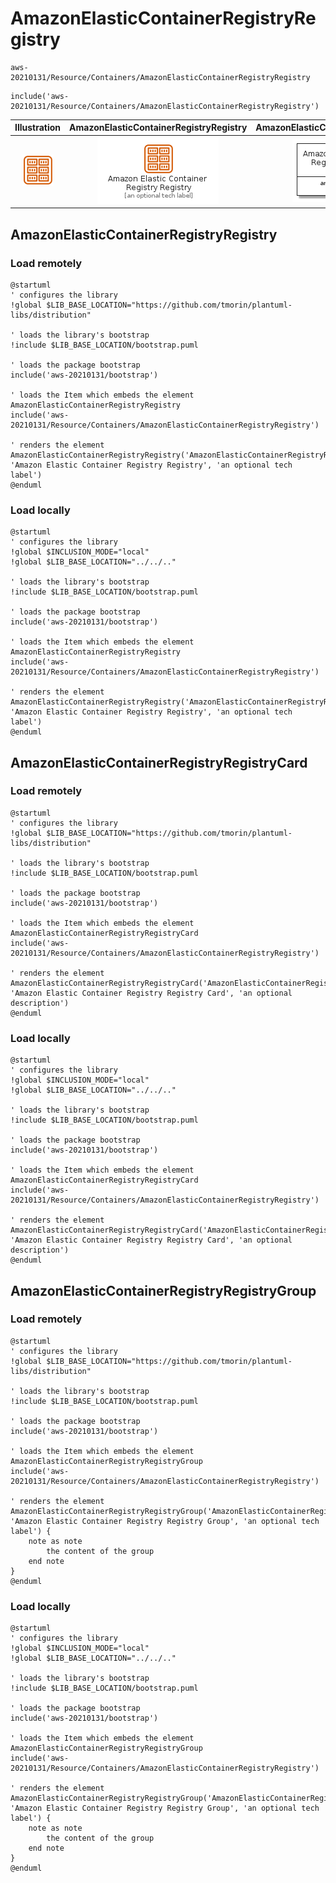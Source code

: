 # AmazonElasticContainerRegistryRegistry


```text
aws-20210131/Resource/Containers/AmazonElasticContainerRegistryRegistry
```

```text
include('aws-20210131/Resource/Containers/AmazonElasticContainerRegistryRegistry')
```



| Illustration | AmazonElasticContainerRegistryRegistry | AmazonElasticContainerRegistryRegistryCard | AmazonElasticContainerRegistryRegistryGroup |
| :---: | :---: | :---: | :---: |
| ![illustration for Illustration](../../../aws-20210131/Resource/Containers/AmazonElasticContainerRegistryRegistry.png) | ![illustration for AmazonElasticContainerRegistryRegistry](../../../aws-20210131/Resource/Containers/AmazonElasticContainerRegistryRegistry.Local.png) | ![illustration for AmazonElasticContainerRegistryRegistryCard](../../../aws-20210131/Resource/Containers/AmazonElasticContainerRegistryRegistryCard.Local.png) | ![illustration for AmazonElasticContainerRegistryRegistryGroup](../../../aws-20210131/Resource/Containers/AmazonElasticContainerRegistryRegistryGroup.Local.png) |




## AmazonElasticContainerRegistryRegistry

### Load remotely
```plantuml
@startuml
' configures the library
!global $LIB_BASE_LOCATION="https://github.com/tmorin/plantuml-libs/distribution"

' loads the library's bootstrap
!include $LIB_BASE_LOCATION/bootstrap.puml

' loads the package bootstrap
include('aws-20210131/bootstrap')

' loads the Item which embeds the element AmazonElasticContainerRegistryRegistry
include('aws-20210131/Resource/Containers/AmazonElasticContainerRegistryRegistry')

' renders the element
AmazonElasticContainerRegistryRegistry('AmazonElasticContainerRegistryRegistry', 'Amazon Elastic Container Registry Registry', 'an optional tech label')
@enduml
```

### Load locally
```plantuml
@startuml
' configures the library
!global $INCLUSION_MODE="local"
!global $LIB_BASE_LOCATION="../../.."

' loads the library's bootstrap
!include $LIB_BASE_LOCATION/bootstrap.puml

' loads the package bootstrap
include('aws-20210131/bootstrap')

' loads the Item which embeds the element AmazonElasticContainerRegistryRegistry
include('aws-20210131/Resource/Containers/AmazonElasticContainerRegistryRegistry')

' renders the element
AmazonElasticContainerRegistryRegistry('AmazonElasticContainerRegistryRegistry', 'Amazon Elastic Container Registry Registry', 'an optional tech label')
@enduml
```

## AmazonElasticContainerRegistryRegistryCard

### Load remotely
```plantuml
@startuml
' configures the library
!global $LIB_BASE_LOCATION="https://github.com/tmorin/plantuml-libs/distribution"

' loads the library's bootstrap
!include $LIB_BASE_LOCATION/bootstrap.puml

' loads the package bootstrap
include('aws-20210131/bootstrap')

' loads the Item which embeds the element AmazonElasticContainerRegistryRegistryCard
include('aws-20210131/Resource/Containers/AmazonElasticContainerRegistryRegistry')

' renders the element
AmazonElasticContainerRegistryRegistryCard('AmazonElasticContainerRegistryRegistryCard', 'Amazon Elastic Container Registry Registry Card', 'an optional description')
@enduml
```

### Load locally
```plantuml
@startuml
' configures the library
!global $INCLUSION_MODE="local"
!global $LIB_BASE_LOCATION="../../.."

' loads the library's bootstrap
!include $LIB_BASE_LOCATION/bootstrap.puml

' loads the package bootstrap
include('aws-20210131/bootstrap')

' loads the Item which embeds the element AmazonElasticContainerRegistryRegistryCard
include('aws-20210131/Resource/Containers/AmazonElasticContainerRegistryRegistry')

' renders the element
AmazonElasticContainerRegistryRegistryCard('AmazonElasticContainerRegistryRegistryCard', 'Amazon Elastic Container Registry Registry Card', 'an optional description')
@enduml
```

## AmazonElasticContainerRegistryRegistryGroup

### Load remotely
```plantuml
@startuml
' configures the library
!global $LIB_BASE_LOCATION="https://github.com/tmorin/plantuml-libs/distribution"

' loads the library's bootstrap
!include $LIB_BASE_LOCATION/bootstrap.puml

' loads the package bootstrap
include('aws-20210131/bootstrap')

' loads the Item which embeds the element AmazonElasticContainerRegistryRegistryGroup
include('aws-20210131/Resource/Containers/AmazonElasticContainerRegistryRegistry')

' renders the element
AmazonElasticContainerRegistryRegistryGroup('AmazonElasticContainerRegistryRegistryGroup', 'Amazon Elastic Container Registry Registry Group', 'an optional tech label') {
    note as note
        the content of the group
    end note
}
@enduml
```

### Load locally
```plantuml
@startuml
' configures the library
!global $INCLUSION_MODE="local"
!global $LIB_BASE_LOCATION="../../.."

' loads the library's bootstrap
!include $LIB_BASE_LOCATION/bootstrap.puml

' loads the package bootstrap
include('aws-20210131/bootstrap')

' loads the Item which embeds the element AmazonElasticContainerRegistryRegistryGroup
include('aws-20210131/Resource/Containers/AmazonElasticContainerRegistryRegistry')

' renders the element
AmazonElasticContainerRegistryRegistryGroup('AmazonElasticContainerRegistryRegistryGroup', 'Amazon Elastic Container Registry Registry Group', 'an optional tech label') {
    note as note
        the content of the group
    end note
}
@enduml
```

